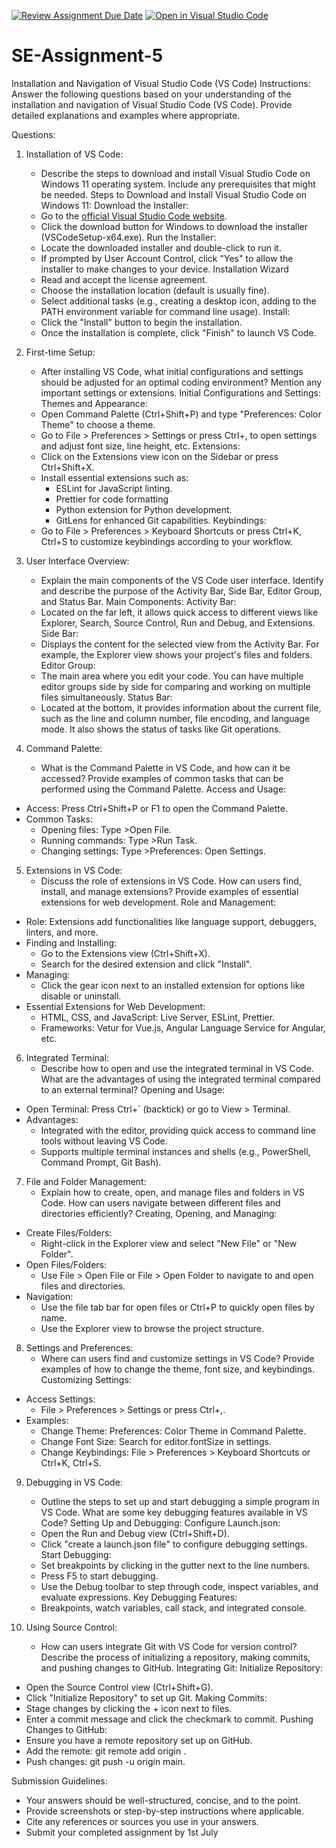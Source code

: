 [![Review Assignment Due Date](https://classroom.github.com/assets/deadline-readme-button-22041afd0340ce965d47ae6ef1cefeee28c7c493a6346c4f15d667ab976d596c.svg)](https://classroom.github.com/a/XoLGRbHq)
[![Open in Visual Studio Code](https://classroom.github.com/assets/open-in-vscode-2e0aaae1b6195c2367325f4f02e2d04e9abb55f0b24a779b69b11b9e10269abc.svg)](https://classroom.github.com/online_ide?assignment_repo_id=15275933&assignment_repo_type=AssignmentRepo)
# SE-Assignment-5
Installation and Navigation of Visual Studio Code (VS Code)
 Instructions:
Answer the following questions based on your understanding of the installation and navigation of Visual Studio Code (VS Code). Provide detailed explanations and examples where appropriate.

 Questions:

1. Installation of VS Code:
   - Describe the steps to download and install Visual Studio Code on Windows 11 operating system. Include any prerequisites that might be needed.
   Steps to Download and Install Visual Studio Code on Windows 11:
 Download the Installer:
   - Go to the [official Visual Studio Code website](https://code.visualstudio.com/).
   - Click the download button for Windows to download the installer (VSCodeSetup-x64.exe).
Run the Installer:
   - Locate the downloaded installer and double-click to run it.
   - If prompted by User Account Control, click "Yes" to allow the installer to make changes to your device.
Installation Wizard
   - Read and accept the license agreement.
   - Choose the installation location (default is usually fine).
   - Select additional tasks (e.g., creating a desktop icon, adding to the PATH environment variable for command line usage).
 Install:
   - Click the "Install" button to begin the installation.
   - Once the installation is complete, click "Finish" to launch VS Code.


2. First-time Setup:
   - After installing VS Code, what initial configurations and settings should be adjusted for an optimal coding environment? Mention any important settings or extensions.
   Initial Configurations and Settings:
 Themes and Appearance:
   - Open Command Palette (Ctrl+Shift+P) and type "Preferences: Color Theme" to choose a theme.
   - Go to File > Preferences > Settings or press Ctrl+, to open settings and adjust font size, line height, etc.
 Extensions:
   - Click on the Extensions view icon on the Sidebar or press Ctrl+Shift+X.
   - Install essential extensions such as:
     - ESLint for JavaScript linting.
     - Prettier for code formatting
     - Python extension for Python development.
     - GitLens for enhanced Git capabilities.
 Keybindings:
   - Go to File > Preferences > Keyboard Shortcuts or press Ctrl+K, Ctrl+S to customize keybindings according to your workflow.


3. User Interface Overview:
   - Explain the main components of the VS Code user interface. Identify and describe the purpose of the Activity Bar, Side Bar, Editor Group, and Status Bar.
    Main Components:
Activity Bar:
   - Located on the far left, it allows quick access to different views like Explorer, Search, Source Control, Run and Debug, and Extensions.
 Side Bar:
   - Displays the content for the selected view from the Activity Bar. For example, the Explorer view shows your project's files and folders.
Editor Group:
   - The main area where you edit your code. You can have multiple editor groups side by side for comparing and working on multiple files simultaneously.
Status Bar:
   - Located at the bottom, it provides information about the current file, such as the line and column number, file encoding, and language mode. It also shows the status of tasks like Git operations.


4. Command Palette:
   - What is the Command Palette in VS Code, and how can it be accessed? Provide examples of common tasks that can be performed using the Command Palette.
    Access and Usage:
- Access: Press Ctrl+Shift+P or F1 to open the Command Palette.
- Common Tasks:
  - Opening files: Type >Open File.
  - Running commands: Type >Run Task.
  - Changing settings: Type >Preferences: Open Settings.


5. Extensions in VS Code:
   - Discuss the role of extensions in VS Code. How can users find, install, and manage extensions? Provide examples of essential extensions for web development.
 Role and Management:
- Role: Extensions add functionalities like language support, debuggers, linters, and more.
- Finding and Installing:
  - Go to the Extensions view (Ctrl+Shift+X).
  - Search for the desired extension and click "Install".
- Managing:
  - Click the gear icon next to an installed extension for options like disable or uninstall.
- Essential Extensions for Web Development:
  - HTML, CSS, and JavaScript: Live Server, ESLint, Prettier.
  - Frameworks: Vetur for Vue.js, Angular Language Service for Angular, etc.

6. Integrated Terminal:
   - Describe how to open and use the integrated terminal in VS Code. What are the advantages of using the integrated terminal compared to an external terminal?
 Opening and Usage:
- Open Terminal: Press Ctrl+` (backtick) or go to View > Terminal.
- Advantages:
  - Integrated with the editor, providing quick access to command line tools without leaving VS Code.
  - Supports multiple terminal instances and shells (e.g., PowerShell, Command Prompt, Git Bash).

7. File and Folder Management:
   - Explain how to create, open, and manage files and folders in VS Code. How can users navigate between different files and directories efficiently?
 Creating, Opening, and Managing:
- Create Files/Folders:
  - Right-click in the Explorer view and select "New File" or "New Folder".
- Open Files/Folders:
  - Use File > Open File or File > Open Folder to navigate to and open files and directories.
- Navigation:
  - Use the file tab bar for open files or Ctrl+P to quickly open files by name.
  - Use the Explorer view to browse the project structure.

8. Settings and Preferences:
   - Where can users find and customize settings in VS Code? Provide examples of how to change the theme, font size, and keybindings.
 Customizing Settings:
- Access Settings:
  - File > Preferences > Settings or press Ctrl+,.
- Examples:
  - Change Theme: Preferences: Color Theme in Command Palette.
  - Change Font Size: Search for editor.fontSize in settings.
  - Change Keybindings: File > Preferences > Keyboard Shortcuts or Ctrl+K, Ctrl+S.

9. Debugging in VS Code:
   - Outline the steps to set up and start debugging a simple program in VS Code. What are some key debugging features available in VS Code?
 Setting Up and Debugging:
Configure Launch.json:
   - Open the Run and Debug view (Ctrl+Shift+D).
   - Click "create a launch.json file" to configure debugging settings.
Start Debugging:
   - Set breakpoints by clicking in the gutter next to the line numbers.
   - Press F5 to start debugging.
   - Use the Debug toolbar to step through code, inspect variables, and evaluate expressions.
Key Debugging Features:
   - Breakpoints, watch variables, call stack, and integrated console.

10. Using Source Control:
    - How can users integrate Git with VS Code for version control? Describe the process of initializing a repository, making commits, and pushing changes to GitHub.
 Integrating Git:
Initialize Repository:
   - Open the Source Control view (Ctrl+Shift+G).
   - Click "Initialize Repository" to set up Git.
Making Commits:
   - Stage changes by clicking the + icon next to files.
   - Enter a commit message and click the checkmark to commit.
Pushing Changes to GitHub:
   - Ensure you have a remote repository set up on GitHub.
   - Add the remote: git remote add origin <repository URL>.
   - Push changes: git push -u origin main.

 Submission Guidelines:
- Your answers should be well-structured, concise, and to the point.
- Provide screenshots or step-by-step instructions where applicable.
- Cite any references or sources you use in your answers.
- Submit your completed assignment by 1st July 

